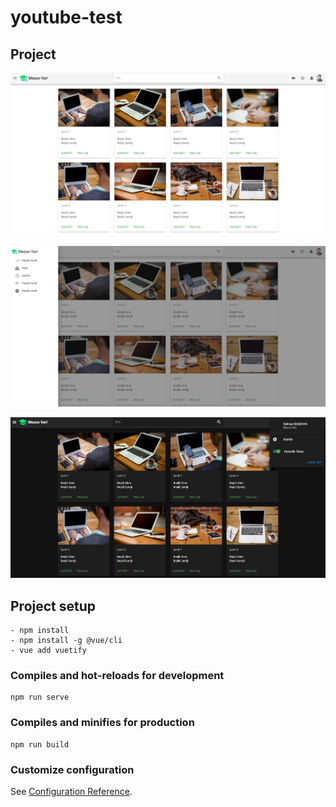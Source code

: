 # youtube-test

## Project
![](git-img/index.jpg)

![](git-img/index-nav.jpg)

![](git-img/index-conf.jpg)

## Project setup
```
- npm install
- npm install -g @vue/cli
- vue add vuetify
```

### Compiles and hot-reloads for development
```
npm run serve
```

### Compiles and minifies for production
```
npm run build
```

### Customize configuration
See [Configuration Reference](https://cli.vuejs.org/config/).
